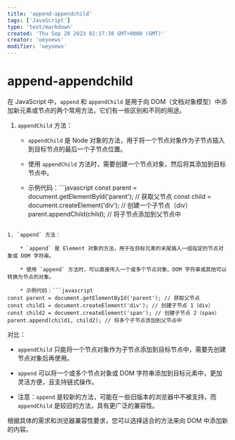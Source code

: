 ```yaml
---
title: 'append-appendchild'
tags: ['JavaScript']
type: 'text/markdown'
created: 'Thu Sep 28 2023 02:17:38 GMT+0000 (GMT)'
creator: 'oeyoews'
modifier: 'oeyoews'
---
```


# append-appendchild

在 JavaScript 中，`append` 和 `appendChild` 是用于向 DOM（文档对象模型）中添加新元素或节点的两个常用方法，它们有一些区别和不同的用途。

1. `appendChild` 方法：

    * `appendChild` 是 Node 对象的方法，用于将一个节点对象作为子节点插入到目标节点的最后一个子节点位置。

    * 使用 `appendChild` 方法时，需要创建一个节点对象，然后将其添加到目标节点中。

    * 示例代码：```javascript
const parent = document.getElementById('parent'); // 获取父节点
const child = document.createElement('div'); // 创建一个子节点（div）
parent.appendChild(child); // 将子节点添加到父节点中
```

1. `append` 方法：

    * `append` 是 Element 对象的方法，用于在目标元素的末尾插入一组指定的节点对象或 DOM 字符串。

    * 使用 `append` 方法时，可以直接传入一个或多个节点对象、DOM 字符串或其他可以转换为节点的对象。

    * 示例代码：```javascript
const parent = document.getElementById('parent'); // 获取父节点
const child1 = document.createElement('div'); // 创建子节点 1（div）
const child2 = document.createElement('span'); // 创建子节点 2（span）
parent.append(child1, child2); // 将多个子节点添加到父节点中
```

对比：

* `appendChild` 只能将一个节点对象作为子节点添加到目标节点中，需要先创建节点对象后再使用。

* `append` 可以将一个或多个节点对象或 DOM 字符串添加到目标元素中，更加灵活方便，且支持链式操作。

* 注意：`append` 是较新的方法，可能在一些旧版本的浏览器中不被支持，而 `appendChild` 是较旧的方法，具有更广泛的兼容性。

根据具体的需求和浏览器兼容性要求，您可以选择适合的方法来向 DOM 中添加新的内容。
